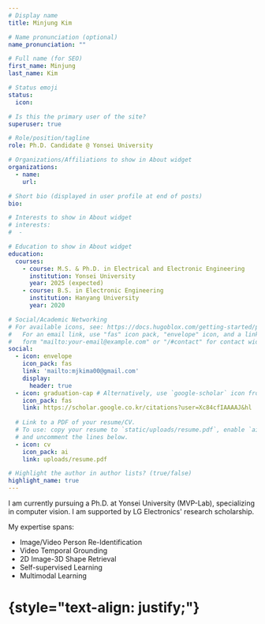 ```yaml
---
# Display name
title: Minjung Kim

# Name pronunciation (optional)
name_pronunciation: ""

# Full name (for SEO)
first_name: Minjung
last_name: Kim

# Status emoji
status:
  icon: 

# Is this the primary user of the site?
superuser: true

# Role/position/tagline
role: Ph.D. Candidate @ Yonsei University

# Organizations/Affiliations to show in About widget
organizations:
  - name: 
    url:

# Short bio (displayed in user profile at end of posts)
bio:  

# Interests to show in About widget
# interests:
#  - 

# Education to show in About widget
education:
  courses:
    - course: M.S. & Ph.D. in Electrical and Electronic Engineering
      institution: Yonsei University
      year: 2025 (expected)
    - course: B.S. in Electronic Engineering
      institution: Hanyang University
      year: 2020

# Social/Academic Networking
# For available icons, see: https://docs.hugoblox.com/getting-started/page-builder/#icons
#   For an email link, use "fas" icon pack, "envelope" icon, and a link in the
#   form "mailto:your-email@example.com" or "/#contact" for contact widget.
social:
  - icon: envelope
    icon_pack: fas
    link: 'mailto:mjkima00@gmail.com'
    display:
      header: true
  - icon: graduation-cap # Alternatively, use `google-scholar` icon from `ai` icon pack
    icon_pack: fas
    link: https://scholar.google.co.kr/citations?user=Xc84cfIAAAAJ&hl
    
  # Link to a PDF of your resume/CV.
  # To use: copy your resume to `static/uploads/resume.pdf`, enable `ai` icons in `params.yaml`,
  # and uncomment the lines below.
  - icon: cv
    icon_pack: ai
    link: uploads/resume.pdf

# Highlight the author in author lists? (true/false)
highlight_name: true
---
```

I am currently pursuing a Ph.D. at Yonsei University (MVP-Lab), specializing in computer vision. I am supported by LG Electronics' research scholarship.

My expertise spans: 
- Image/Video Person Re-Identification 
- Video Temporal Grounding
- 2D Image-3D Shape Retrieval
- Self-supervised Learning
- Multimodal Learning

# {style="text-align: justify;"}
